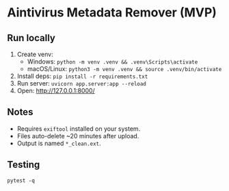 # Aintivirus Metadata Remover (MVP)

## Run locally
1. Create venv:
   - Windows: `python -m venv .venv && .venv\Scripts\activate`
   - macOS/Linux: `python3 -m venv .venv && source .venv/bin/activate`
2. Install deps: `pip install -r requirements.txt`
3. Run server: `uvicorn app.server:app --reload`
4. Open: http://127.0.0.1:8000/

## Notes
- Requires `exiftool` installed on your system.
- Files auto-delete ~20 minutes after upload.
- Output is named `*_clean.ext`.

## Testing
`pytest -q`
